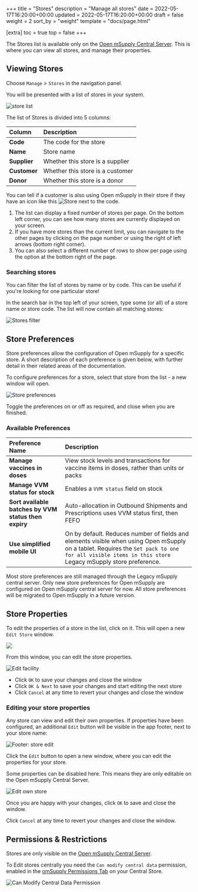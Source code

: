 +++
title = "Stores"
description = "Manage all stores"
date = 2022-05-17T16:20:00+00:00
updated = 2022-05-17T16:20:00+00:00
draft = false
weight = 2
sort_by = "weight"
template = "docs/page.html"

[extra]
toc = true
top = false
+++

The Stores list is available only on the [Open mSupply Central Server](/docs/getting_started/central-server). This is where you can view all stores, and manage their properties.

## Viewing Stores

Choose `Manage` > `Stores` in the navigation panel.

You will be presented with a list of stores in your system.

![store list](images/facilities.png)

The list of Stores is divided into 5 columns:

| Column       | Description                      |
| :----------- | :------------------------------- |
| **Code**     | The code for the store           |
| **Name**     | Store name                       |
| **Supplier** | Whether this store is a supplier |
| **Customer** | Whether this store is a customer |
| **Donor**    | Whether this store is a donor    |

<div class="tip">
You can tell if a customer is also using Open mSupply in their store if they have an icon like this <img src="images/is_msupplystoreicon.png" alt="Store" style="width:auto"> next to the code. 
</div>

1. The list can display a fixed number of stores per page. On the bottom left corner, you can see how many stores are currently displayed on your screen.
2. If you have more stores than the current limit, you can navigate to the other pages by clicking on the page number or using the right of left arrows (bottom right corner).
3. You can also select a different number of rows to show per page using the option at the bottom right of the page.

### Searching stores

You can filter the list of stores by name or by code. This can be useful if you're looking for one particular store!

In the search bar in the top left of your screen, type some (or all) of a store name or store code. The list will now contain all matching stores:

![Stores filter](images/facilities_filter.png)

## Store Preferences

Store preferences allow the configuration of Open mSupply for a specific store. A short description of each preference is given below, with further detail in their related areas of the documentation.

To configure preferences for a store, select that store from the list - a new window will open.

![Store preferences](images/store_preferences.png)

Toggle the preferences on or off as required, and close when you are finished.

### Available Preferences

| Preference Name                                      | Description                                                                                                                                                                                           |
| :--------------------------------------------------- | :---------------------------------------------------------------------------------------------------------------------------------------------------------------------------------------------------- |
| **Manage vaccines in doses**                         | View stock levels and transactions for vaccine items in doses, rather than units or packs                                                                                                             |
| **Manage VVM status for stock**                      | Enables a `VVM status` field on stock                                                                                                                                                                 |
| **Sort available batches by VVM status then expiry** | Auto-allocation in Outbound Shipments and Prescriptions uses VVM status first, then FEFO                                                                                                              |
| **Use simplified mobile UI**                         | On by default. Reduces number of fields and elements visible when using Open mSupply on a tablet. Requires the `Set pack to one for all visible items in this store` Legacy mSupply store preference. |

<div class='note'>
Most store preferences are still managed through the Legacy mSupply central server. Only new store preferences for Open mSupply are configured on Open mSupply central server for now. All store preferences will be migrated to Open mSupply in a future version.
</div>

## Store Properties

To edit the properties of a store in the list, click on it. This will open a new `Edit Store` window.

![](images/facilities-no-properties-defined.png)

From this window, you can edit the store properties.

![Edit facility](images/edit_properties.png)

- Click `OK` to save your changes and close the window
- Click `OK & Next` to save your changes and start editing the next store
- Click `Cancel` at any time to revert your changes and close the window

### Editing your store properties

Any store can view and edit their own properties. If properties have been configured, an additional `Edit` button will be visible in the app footer, next to your store name:

![Footer: store edit](images/footer_store_edit.png)

Click the `Edit` button to open a new window, where you can edit the properties for your store.

<div class='note'>
Some properties can be disabled here. This means they are only editable on the Open mSupply Central Server.
</div>

![Edit own store](images/edit_remote_store.png)

Once you are happy with your changes, click `OK` to save and close the window.

Click `Cancel` at any time to revert your changes and close the window.

## Permissions & Restrictions

Stores are only visible on the [Open mSupply Central Server](/docs/getting_started/central-server).

To Edit stores centrally you need the `Can modify central data` permission, enabled in the [omSupply Permissions Tab](https://docs.msupply.org.nz/admin:managing_users?s[]=permission#omsupply_permissions_tab) on your Central Store.

![Can Modify Central Data Permission](images/can_modify_central.png)

